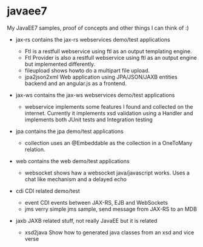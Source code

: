 javaee7
=======
My JavaEE7 samples, proof of concepts and other things I can think of :)

* jax-rs contains the jax-rs webservices demo/test applications
    * Ftl is a restfull webservice using ftl as an output templating engine.
    * Ftl Provider is also a restfull webservice using ftl as an output engine but implemented differently.
    * fileupload shows howto do a multipart file upload.
    * jpa2json2xml Web application using JPA/JSON/JAXB entities backend and an angular.js as a frontend. 

* jax-ws contains the jax-ws webservices demo/test applications
    * webservice implements some features I found and collected on the internet. Currently it implements 
xsd validation using a Handler and implements both JUnit tests and Integration testing

* jpa contains the jpa demo/test applications
    * collection uses an @Embeddable as the collection in a OneToMany relation.

* web contains the web demo/test applications
    * websocket shows haw a websocket java/javascript works. Uses a chat like mechanism and a delayed echo

* cdi CDI related demo/test
    * event CDI events between JAX-RS, EJB and WebSockets
    * jms verry simple jms sample, send message from JAX-RS to an MDB

* jaxb JAXB related stuff, not really JavaEE but it is related
    * xsd2java Show how to generated java classes from an xsd and vice verse